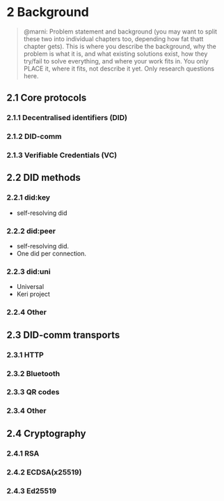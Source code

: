 # 2 Background

>@marni: Problem statement and background (you may want to split these two into individual chapters too, depending how fat thatt chapter gets). This is where you describe the background, why the problem is what it is, and what existing solutions exist, how they try/fail to solve everything, and where your work fits in. You only PLACE it, where it fits, not describe it yet. Only research questions here.



## 2.1 Core protocols

### 2.1.1 Decentralised identifiers (DID)

### 2.1.2 DID-comm

### 2.1.3 Verifiable Credentials (VC)




## 2.2 DID methods

### 2.2.1 did:key
- self-resolving did

### 2.2.2 did:peer
- self-resolving did.
- One did per connection.

### 2.2.3 did:uni
- Universal
- Keri project

### 2.2.4 Other



## 2.3 DID-comm transports

### 2.3.1 HTTP

### 2.3.2 Bluetooth

### 2.3.3 QR codes

### 2.3.4 Other



## 2.4 Cryptography

### 2.4.1 RSA

### 2.4.2 ECDSA(x25519)

### 2.4.3 Ed25519
